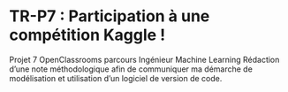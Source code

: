 # TR-P7 : Participation à une compétition Kaggle !
Projet 7 OpenClassrooms parcours Ingénieur Machine Learning
Rédaction d’une note méthodologique afin de communiquer ma démarche de modélisation et utilisation d’un logiciel de version de code.

